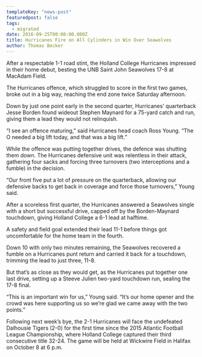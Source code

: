 ```yaml
---
templateKey: "news-post"
featuredpost: false
tags:
  - migrated
date: 2016-09-25T00:00:00.000Z
title: Hurricanes Fire on All Cylinders in Win Over Seawolves
author: Thomas Becker
---
```


After a respectable 1-1 road stint, the Holland College Hurricanes impressed in their home debut, besting the UNB Saint John Seawolves 17-8 at MacAdam Field.

The Hurricanes offence, which struggled to score in the first two games, broke out in a big way, reaching the end zone twice Saturday afternoon.

Down by just one point early in the second quarter, Hurricanes’ quarterback Jesse Borden found wideout Stephen Maynard for a 75-yard catch and run, giving them a lead they would not relinquish.

“I see an offence maturing,” said Hurricanes head coach Ross Young. “The O needed a big lift today, and that was a big lift.”

While the offence was putting together drives, the defence was shutting them down. The Hurricanes defensive unit was relentless in their attack, gathering four sacks and forcing three turnovers (two interceptions and a fumble) in the decision.

“Our front five put a lot of pressure on the quarterback, allowing our defensive backs to get back in coverage and force those turnovers,” Young said.

After a scoreless first quarter, the Hurricanes answered a Seawolves single with a short but successful drive, capped off by the Borden-Maynard touchdown, giving Holland College a 6-1 lead at halftime.

A safety and field goal extended their lead 11-1 before things got uncomfortable for the home team in the fourth.

Down 10 with only two minutes remaining, the Seawolves recovered a fumble on a Hurricanes punt return and carried it back for a touchdown, trimming the lead to just three, 11-8.

But that’s as close as they would get, as the Hurricanes put together one last drive, setting up a Steeve Julien two-yard touchdown run, sealing the 17-8 final.

“This is an important win for us,” Young said. “It’s our home opener and the crowd was here supporting us so we’re glad we came away with the two points.”

Following next week’s bye, the 2-1 Hurricanes will face the undefeated Dalhousie Tigers (2-0) for the first time since the 2015 Atlantic Football League Championship, where Holland College captured their third consecutive title 32-24. The game will be held at Wickwire Field in Halifax on October 8 at 6 p.m.
